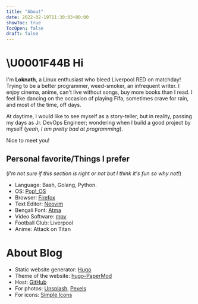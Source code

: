 ```yaml
---
title: "About"
date: 2022-02-19T11:30:03+00:00
showToc: true
TocOpen: false
draft: false
---
```

# \U0001F44B Hi

I'm **Loknath**, a Linux enthusiast who bleed Liverpool RED on matchday! Trying to be a better programmer, weed-smoker, an infrequent writer. I enjoy cinema, anime, can't live without songs, buy more books than I read. I feel like dancing on the occasion of playing Fifa, sometimes crave for rain, and most of the time, off days.

At daytime, I would like to see myself as a story-teller, but in reality, passing my days as Jr. DevOps Engineer; wondering when I build a good project by myself (*yeah, I am pretty bad at programming*).

Nice to meet you!

## Personal favorite/Things I prefer

(*I'm not sure if this section is right or not but I think it's fun so why not!*)

- Language: Bash, Golang, Python.
- OS: [Pop!\_OS](https://pop.system76.com/)
- Browser: [Firefox](https://www.mozilla.org/en-US/firefox/new/)
- Text Editor: [Neovim](https://neovim.io/)
- Bengali Font: [Atma](https://fonts.google.com/specimen/Atma)
- Video Software: [mpv](https://mpv.io/)
- Football Club: Liverpool
- Anime: Attack on Titan

# About Blog

- Static website generator: [Hugo](https://gohugo.io/)
- Theme of the website: [hugo-PaperMod](https://github.com/adityatelange/hugo-PaperMod)
- Host: [GitHub](https://github.com/Dhar01/dhar01.github.io)
- For photos: [Unsplash](https://unsplash.com/), [Pexels](https://www.pexels.com/)
- For icons: [Simple Icons](https://simpleicons.org/)
